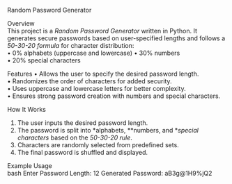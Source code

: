 Random Password Generator

Overview  
This project is a *Random Password Generator* written in Python. It generates secure passwords based on user-specified lengths and follows a *50-30-20 formula* for character distribution:  
•	0% alphabets (uppercase and lowercase)
•	30% numbers  
•	20% special characters

Features 
•	Allows the user to specify the desired password length.  
•	Randomizes the order of characters for added security.  
•	Uses uppercase and lowercase letters for better complexity.  
•	Ensures strong password creation with numbers and special characters.  

How It Works
1. The user inputs the desired password length.  
2. The password is split into *alphabets, **numbers, and **special characters* based on the *50-30-20 rule*.  
3. Characters are randomly selected from predefined sets.  
4. The final password is shuffled and displayed.  

Example Usage  
bash
Enter Password Length: 12
Generated Password: aB3g@1H9%jQ2

